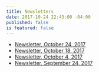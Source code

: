 ```yaml
---
title: Newsletters
date: 2017-10-24 22:43:00 -04:00
published: false
is featured: false
---
```


* [Newsletter, October 24, 2017](http://mailchi.mp/33cb109bf504/newsletter-0003-october-22-2017)
* [Newsletter, October 18, 2017](http://mailchi.mp/3ab0fbcb4e83/indivisible-acton-newsletter-3-october-18-2017)
* [Newsletter, October 4, 2017](http://mailchi.mp/1410d5c5979d/indivisible-acton-news-october-4-2017)
* [Newsletter, September 24, 2017](http://mailchi.mp/02a7041c5644/weekly-newsletter-september-24-2017)